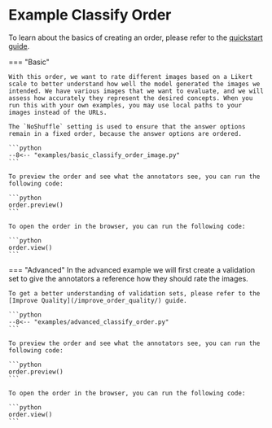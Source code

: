 # Example Classify Order

To learn about the basics of creating an order, please refer to the [quickstart guide](../quickstart.md).

=== "Basic"

    With this order, we want to rate different images based on a Likert scale to better understand how well the model generated the images we intended. We have various images that we want to evaluate, and we will assess how accurately they represent the desired concepts. When you run this with your own examples, you may use local paths to your images instead of the URLs.

    The `NoShuffle` setting is used to ensure that the answer options remain in a fixed order, because the answer options are ordered.

    ```python
    --8<-- "examples/basic_classify_order_image.py"
    ```

    To preview the order and see what the annotators see, you can run the following code:

    ```python
    order.preview()
    ```

    To open the order in the browser, you can run the following code:

    ```python
    order.view()
    ```

=== "Advanced"
    In the advanced example we will first create a validation set to give the annotators a reference how they should rate the images.

    To get a better understanding of validation sets, please refer to the [Improve Quality](/improve_order_quality/) guide.

    ```python
    --8<-- "examples/advanced_classify_order.py"
    ```

    To preview the order and see what the annotators see, you can run the following code:

    ```python
    order.preview()
    ```

    To open the order in the browser, you can run the following code:

    ```python
    order.view()
    ```
